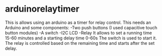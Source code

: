 # arduinorelaytimer
This is allows using an arduino as a timer for relay control.
This needs an Arduino and some components:
-Two push buttons (I used capacitive touch button modules)
-A switch
-I2C LCD
-Relay
It allows to set a running time 15-60 minutes and a starting delay time 0-60s
The switch is used to start it. The relay is controlled based on the remaining time and starts after the set delay.
